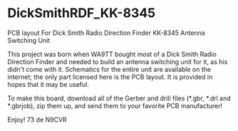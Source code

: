 # DickSmithRDF_KK-8345
PCB layout For Dick Smith Radio Direction Finder KK-8345 Antenna Switching Unit

This project was born when WA9TT bought most of a Dick Smith Radio Direction Finder and needed to build an antenna switching unit for it, as his didn't come with it. Schematics for the entire unit are available on the internet; the only part licensed here is the PCB layout. It is provided in hopes that it may be useful.

To make this board, download all of the Gerber and drill files (*.gbr, *.drl and *.gbrjob), zip them up, and send them to your favorite PCB manufacturer!

Enjoy! 73 de N9CVR

